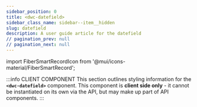 ```yaml
---
sidebar_position: 0
title: <dwc-datefield>
sidebar_class_name: sidebar--item__hidden
slug: datefield
description: A user guide article for the datefield
// pagination_prev: null
// pagination_next: null
---
```


import FiberSmartRecordIcon from '@mui/icons-material/FiberSmartRecord';

<DocChip chip='shadow' />

:::info CLIENT COMPONENT
This section outlines styling information for the **`<dwc-datefield>`** component. This component is **client side only** - it cannot be instantiated on its own via the API, but may make up part of API components.
:::

<TableBuilder name="dwc-datefield" />

